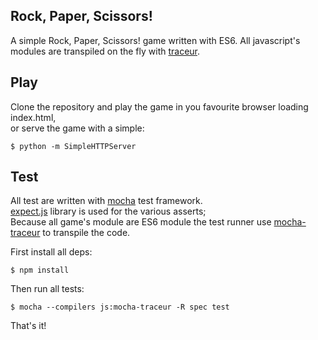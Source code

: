 ## Rock, Paper, Scissors!

A simple Rock, Paper, Scissors! game written with ES6.
All javascript's modules are transpiled on the fly with [traceur](https://github.com/google/traceur-compiler).

## Play

Clone the repository and play the game in you favourite browser loading index.html,  
or serve the game with a simple:

    $ python -m SimpleHTTPServer

## Test

All test are written with [mocha](https://github.com/mochajs/mocha) test framework.  
[expect.js](https://github.com/LearnBoost/expect.js/) library is used for the various asserts;  
Because all game's module are ES6 module the test runner use [mocha-traceur](https://www.npmjs.org/package/mocha-traceur) to transpile the code.

First install all deps:

	$ npm install

Then run all tests: 

	$ mocha --compilers js:mocha-traceur -R spec test 

That's it!